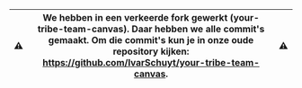 | ⚠️  | We hebben in een verkeerde fork gewerkt (your-tribe-team-canvas). Daar hebben we alle commit's gemaakt. Om die commit's kun je in onze oude repository kijken: https://github.com/IvarSchuyt/your-tribe-team-canvas. | ⚠️  |
| :-: | :---------------------------------------------------------------------------: | :-- |
